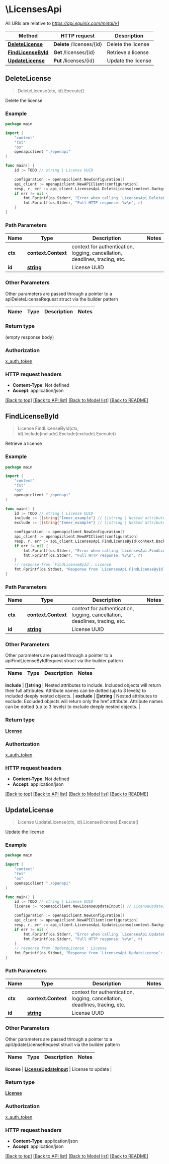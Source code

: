 # \LicensesApi

All URIs are relative to *https://api.equinix.com/metal/v1*

Method | HTTP request | Description
------------- | ------------- | -------------
[**DeleteLicense**](LicensesApi.md#DeleteLicense) | **Delete** /licenses/{id} | Delete the license
[**FindLicenseById**](LicensesApi.md#FindLicenseById) | **Get** /licenses/{id} | Retrieve a license
[**UpdateLicense**](LicensesApi.md#UpdateLicense) | **Put** /licenses/{id} | Update the license



## DeleteLicense

> DeleteLicense(ctx, id).Execute()

Delete the license



### Example

```go
package main

import (
    "context"
    "fmt"
    "os"
    openapiclient "./openapi"
)

func main() {
    id := TODO // string | License UUID

    configuration := openapiclient.NewConfiguration()
    api_client := openapiclient.NewAPIClient(configuration)
    resp, r, err := api_client.LicensesApi.DeleteLicense(context.Background(), id).Execute()
    if err != nil {
        fmt.Fprintf(os.Stderr, "Error when calling `LicensesApi.DeleteLicense``: %v\n", err)
        fmt.Fprintf(os.Stderr, "Full HTTP response: %v\n", r)
    }
}
```

### Path Parameters


Name | Type | Description  | Notes
------------- | ------------- | ------------- | -------------
**ctx** | **context.Context** | context for authentication, logging, cancellation, deadlines, tracing, etc.
**id** | [**string**](.md) | License UUID | 

### Other Parameters

Other parameters are passed through a pointer to a apiDeleteLicenseRequest struct via the builder pattern


Name | Type | Description  | Notes
------------- | ------------- | ------------- | -------------


### Return type

 (empty response body)

### Authorization

[x_auth_token](../README.md#x_auth_token)

### HTTP request headers

- **Content-Type**: Not defined
- **Accept**: application/json

[[Back to top]](#) [[Back to API list]](../README.md#documentation-for-api-endpoints)
[[Back to Model list]](../README.md#documentation-for-models)
[[Back to README]](../README.md)


## FindLicenseById

> License FindLicenseById(ctx, id).Include(include).Exclude(exclude).Execute()

Retrieve a license



### Example

```go
package main

import (
    "context"
    "fmt"
    "os"
    openapiclient "./openapi"
)

func main() {
    id := TODO // string | License UUID
    include := []string{"Inner_example"} // []string | Nested attributes to include. Included objects will return their full attributes. Attribute names can be dotted (up to 3 levels) to included deeply nested objects. (optional)
    exclude := []string{"Inner_example"} // []string | Nested attributes to exclude. Excluded objects will return only the href attribute. Attribute names can be dotted (up to 3 levels) to exclude deeply nested objects. (optional)

    configuration := openapiclient.NewConfiguration()
    api_client := openapiclient.NewAPIClient(configuration)
    resp, r, err := api_client.LicensesApi.FindLicenseById(context.Background(), id).Include(include).Exclude(exclude).Execute()
    if err != nil {
        fmt.Fprintf(os.Stderr, "Error when calling `LicensesApi.FindLicenseById``: %v\n", err)
        fmt.Fprintf(os.Stderr, "Full HTTP response: %v\n", r)
    }
    // response from `FindLicenseById`: License
    fmt.Fprintf(os.Stdout, "Response from `LicensesApi.FindLicenseById`: %v\n", resp)
}
```

### Path Parameters


Name | Type | Description  | Notes
------------- | ------------- | ------------- | -------------
**ctx** | **context.Context** | context for authentication, logging, cancellation, deadlines, tracing, etc.
**id** | [**string**](.md) | License UUID | 

### Other Parameters

Other parameters are passed through a pointer to a apiFindLicenseByIdRequest struct via the builder pattern


Name | Type | Description  | Notes
------------- | ------------- | ------------- | -------------

 **include** | **[]string** | Nested attributes to include. Included objects will return their full attributes. Attribute names can be dotted (up to 3 levels) to included deeply nested objects. | 
 **exclude** | **[]string** | Nested attributes to exclude. Excluded objects will return only the href attribute. Attribute names can be dotted (up to 3 levels) to exclude deeply nested objects. | 

### Return type

[**License**](License.md)

### Authorization

[x_auth_token](../README.md#x_auth_token)

### HTTP request headers

- **Content-Type**: Not defined
- **Accept**: application/json

[[Back to top]](#) [[Back to API list]](../README.md#documentation-for-api-endpoints)
[[Back to Model list]](../README.md#documentation-for-models)
[[Back to README]](../README.md)


## UpdateLicense

> License UpdateLicense(ctx, id).License(license).Execute()

Update the license



### Example

```go
package main

import (
    "context"
    "fmt"
    "os"
    openapiclient "./openapi"
)

func main() {
    id := TODO // string | License UUID
    license := *openapiclient.NewLicenseUpdateInput() // LicenseUpdateInput | License to update

    configuration := openapiclient.NewConfiguration()
    api_client := openapiclient.NewAPIClient(configuration)
    resp, r, err := api_client.LicensesApi.UpdateLicense(context.Background(), id).License(license).Execute()
    if err != nil {
        fmt.Fprintf(os.Stderr, "Error when calling `LicensesApi.UpdateLicense``: %v\n", err)
        fmt.Fprintf(os.Stderr, "Full HTTP response: %v\n", r)
    }
    // response from `UpdateLicense`: License
    fmt.Fprintf(os.Stdout, "Response from `LicensesApi.UpdateLicense`: %v\n", resp)
}
```

### Path Parameters


Name | Type | Description  | Notes
------------- | ------------- | ------------- | -------------
**ctx** | **context.Context** | context for authentication, logging, cancellation, deadlines, tracing, etc.
**id** | [**string**](.md) | License UUID | 

### Other Parameters

Other parameters are passed through a pointer to a apiUpdateLicenseRequest struct via the builder pattern


Name | Type | Description  | Notes
------------- | ------------- | ------------- | -------------

 **license** | [**LicenseUpdateInput**](LicenseUpdateInput.md) | License to update | 

### Return type

[**License**](License.md)

### Authorization

[x_auth_token](../README.md#x_auth_token)

### HTTP request headers

- **Content-Type**: application/json
- **Accept**: application/json

[[Back to top]](#) [[Back to API list]](../README.md#documentation-for-api-endpoints)
[[Back to Model list]](../README.md#documentation-for-models)
[[Back to README]](../README.md)

